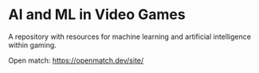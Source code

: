 # AI and ML in Video Games
A repository with resources for machine learning and artificial intelligence within gaming.

Open match: https://openmatch.dev/site/
